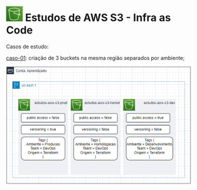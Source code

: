 # ![S3](../imagens/S3.png "Ícone do AWS S3") Estudos de AWS S3 - Infra as Code

Casos de estudo:

[caso-01](./caso-01/): criação de 3 buckets na mesma região separados por ambiente;

![caso 01](../imagens/iac-caso-01.png "arquitetura do caso-01")

